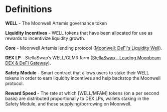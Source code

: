 # Definitions

**WELL**  - The Moonwell Artemis governance token

**Liquidity Incentives**  - WELL tokens that have been allocated for use as rewards to incentivize liquidity growth.

**Core**  - Moonwell Artemis lending protocol ([Moonwell: DeFi's Liquidity Well](https://moonwell.fi/artemis)).

**DEX LP**  - StellaSwap’s WELL/GLMR farm ([StellaSwap - Leading Moonbeam DEX & DeFi Gateway](https://app.stellaswap.com/farm)).

**Safety Module**  - Smart contract that allows users to stake their WELL tokens in order to earn liquidity incentives and help backstop the Moonwell protocol.

**Reward Speed**  - The rate at which [WELL/MFAM] tokens (on a per second basis) are distributed proportionally to DEX LPs, wallets staking in the Safety Module, and those supplying/borrowing on Moonwell.